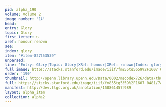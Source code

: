 ```yaml
---
pid: alpha_190
volume: Volume 2
image_number: '14'
head: 
entry: Glory
topic: Glory
first_letter: G
xref: honour|renown
see: 
index: glory
item: "#item-827f53539"
unparsed: 
line: 'Entry: Glory|Topic: Glory|XRef: honour|XRef: renown|Index: glory|#item-827f53539'
full_image: https://stacks.stanford.edu/image/iiif/fm855tg5659%2F1607_0481/full/full/0/default.jpg
order: '190'
thumbnail: http://openn.library.upenn.edu/Data/0002/mscodex726/data/thumb/1607_0481_thumb.jpg
full: https://stacks.stanford.edu/image/iiif/fm855tg5659%2F1607_0481/748,2804,2989,241/full/0/default.jpg
manifest: http://dev.llgc.org.uk/annotation/1508614574989
layout: alpha_item
collection: alpha2
---
```

